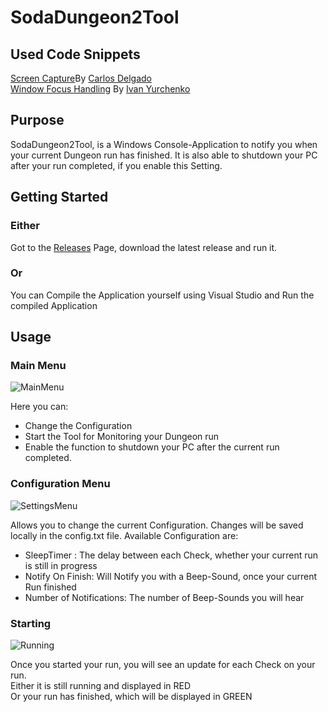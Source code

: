 # SodaDungeon2Tool
## Used Code Snippets
[Screen Capture](https://ourcodeworld.com/articles/read/195/capturing-screenshots-of-different-ways-with-c-and-winforms)By [Carlos Delgado](https://ourcodeworld.com/authors/sdkcarlos)
<br>
[Window Focus Handling](https://stackoverflow.com/a/35018042) By [Ivan Yurchenko](https://stackoverflow.com/users/3731444/ivan-yurchenko)
## Purpose
SodaDungeon2Tool, is a Windows Console-Application to notify you when your current Dungeon run has finished.
It is also able to shutdown your PC after your run completed, if you enable this Setting.
## Getting Started
### Either
Got to the [Releases](https://github.com/Death-Truction/SodaDungeon2Tool/releases) Page, download the latest release and run it.
### Or
You can Compile the Application yourself using Visual Studio and Run the compiled Application
## Usage<br>
### Main Menu
![MainMenu](https://raw.githubusercontent.com/Death-Truction/SodaDungeon2Tool/master/Images/mainMenu.png)
  
  
Here you can:
<br>
* Change the Configuration
* Start the Tool for Monitoring your Dungeon run
* Enable the function to shutdown your PC after the current run completed.
### Configuration Menu
![SettingsMenu](https://raw.githubusercontent.com/Death-Truction/SodaDungeon2Tool/master/Images/settingsMenu.png)
  
  
Allows you to change the current Configuration. Changes will be saved locally in the config.txt file.
Available Configuration are:
* SleepTimer : The delay between each Check, whether your current run is still in progress
* Notify On Finish: Will Notify you with a Beep-Sound, once your current Run finished
* Number of Notifications: The number of Beep-Sounds you will hear
### Starting
![Running](https://raw.githubusercontent.com/Death-Truction/SodaDungeon2Tool/master/Images/running.png)
  
  
Once you started your run, you will see an update for each Check on your run.
<br>
Either it is still running and displayed in RED
<br> Or your run has finished, which will be displayed in GREEN

